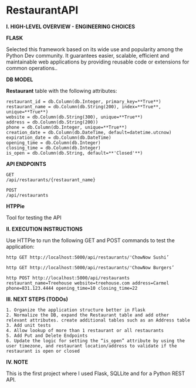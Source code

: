 # RestaurantAPI

**I. HIGH-LEVEL OVERVIEW - ENGINEERING CHOICES**

**FLASK**

Selected this framework based on its wide use and popularity among the Python Dev community. It guarantees easier, scalable, efficient and maintainable web applications by providing reusable code or extensions for common operations.. 

**DB MODEL**

**Restaurant** table with the following attributes:


    restaurant_id = db.Column(db.Integer, primary_key=**True**)
    restaurant_name = db.Column(db.String(200), index=**True**, unique=**True**)
    website = db.Column(db.String(300), unique=**True**)
    address = db.Column(db.String(200))
    phone = db.Column(db.Integer, unique=**True**)
    creation_date = db.Column(db.DateTime, default=datetime.utcnow)
    expiration_date = db.Column(db.DateTime)
    opening_time = db.Column(db.Integer)
    closing_time = db.Column(db.Integer)
    is_open = db.Column(db.String, default=**'Closed'**)

**API ENDPOINTS**


    GET
    /api/restaurants/{restaurant_name}

    POST
    /api/restaurants

**HTPPie** 

Tool for testing the API

**II. EXECUTION INSTRUCTIONS**

Use HTTPie to run the following GET and POST commands to test the application:


    http GET http://localhost:5000/api/restaurants/'ChowNow Sushi’

    http GET http://localhost:5000/api/restaurants/'ChowNow Burgers’

    http POST http://localhost:5000/api/restaurants restaurant_name=Treehouse website=treehouse.com address=Carmel phone=831.123.4444 opening_time=10 closing_time=22

**III. NEXT STEPS (TODOs)**

    1. Organize the application structure better in Flask
    2. Normalize the DB, expand the Restaurant table and add other relevant attributes. create additional tables such as an Address table
    3. Add unit tests
    4. Allow lookup of more than 1 restaurant or all restaurants
    5. Add Put and Delete Endpoints
    6. Update the logic for setting the “is_open” attribute by using the user timezone, and restaurant location/address to validate if the restaurant is open or closed

**IV. NOTE**

This is the first project where I used Flask, SQLLite and for a Python REST API. 
